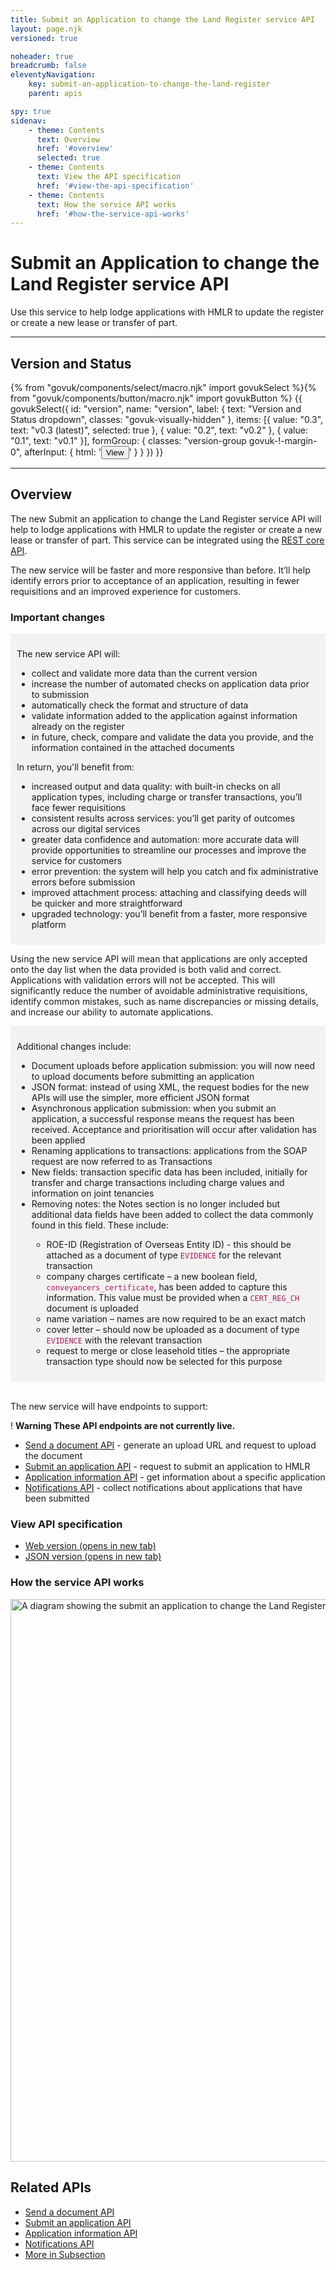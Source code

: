 ```yaml
---
title: Submit an Application to change the Land Register service API
layout: page.njk
versioned: true

noheader: true
breadcrumb: false
eleventyNavigation:
    key: submit-an-application-to-change-the-land-register
    parent: apis

spy: true
sidenav:
    - theme: Contents
      text: Overview
      href: '#overview'
      selected: true
    - theme: Contents
      text: View the API specification
      href: '#view-the-api-specification'
    - theme: Contents
      text: How the service API works
      href: '#how-the-service-api-works'
---
```


<h1 class="govuk-heading-xl">Submit an Application to change the Land Register service API</h1>
<p class="govuk-body-l">Use this service to help lodge applications with HMLR to update the register or create a new lease or transfer of part.</p>

<hr class="govuk-section-break govuk-section-break--l govuk-section-break--visible">

<div class="govuk-grid-row">
    <div class="govuk-grid-column-one-half version-label-center-y">
        <h2 class="govuk-heading-m govuk-!-margin-0" id="version-and-status">Version and Status</h2>
    </div>
    <div class="govuk-grid-column-one-half">{% from "govuk/components/select/macro.njk" import govukSelect %}{% from "govuk/components/button/macro.njk" import govukButton %}
        {{ govukSelect({
        id: "version",
        name: "version",
        label: {
            text: "Version and Status dropdown",
            classes: "govuk-visually-hidden"
        },
        items: [{
            value: "0.3",
            text: "v0.3 (latest)",
            selected: true
        }, {
            value: "0.2",
            text: "v0.2"
        }, {
            value: "0.1",
            text: "v0.1"
        }],
        formGroup: {
            classes: "version-group govuk-!-margin-0",
            afterInput: {
                html: '<button type="submit" 
                class="govuk-button govuk-!-margin-0" 
                data-module="govuk-button"
                onclick="setVersion();"
                >View</button>'
            }
        }
        }) }}</div>
</div>

<hr class="govuk-section-break govuk-section-break--l govuk-section-break--visible">

<div id="versioned" version="0.3">
<h2 class="govuk-heading-m" id="overview">Overview</h2>
<p class="govuk-body">
    The new Submit an application to change the Land Register service API will help to lodge applications with
    HMLR to update the register or create a new lease or transfer of part. This service can be integrated using
    the <a class="govuk-body govuk-link" href="/learn-about-the-apis-we-use">REST core API</a>.</p>
<p class="govuk-body">
    The new service will be faster and more responsive than before. It’ll help identify errors prior to
    acceptance of an application, resulting in fewer requisitions and an improved experience for customers.</p>
<h3 class="govuk-heading-s">Important changes</h3>
<div class="govuk-!-margin-left-0" style="background-color: #f3f2f1; padding: 10px;">
    <p class="govuk-body">The new service API will:</p>
    <ul class="govuk-list govuk-list--bullet">
        <li>collect and validate more data than the current version</li>
        <li>increase the number of automated checks on application data prior to submission</li>
        <li>automatically check the format and structure of data</li>
        <li>validate information added to the application against information already on the register</li>
        <li>in future, check, compare and validate the data you provide, and the information contained in the
            attached documents</li>
    </ul>
    <p class="govuk-body">In return, you'll benefit from:</p>
    <ul class="govuk-list govuk-list--bullet">
        <li>increased output and data quality: with built-in checks on all application types, including charge
            or transfer transactions, you’ll face fewer requisitions</li>
        <li>consistent results across services: you’ll get parity of outcomes across our digital services</li>
        <li>greater data confidence and automation: more accurate data will provide opportunities to streamline
            our processes and improve the service for customers</li>
        <li>error prevention: the system will help you catch and fix administrative errors before submission
        </li>
        <li>improved attachment process: attaching and classifying deeds will be quicker and more
            straightforward</li>
        <li>upgraded technology: you’ll benefit from a faster, more responsive platform</li>
    </ul>
</div>
<div class="govuk-!-padding-bottom-3"></div>
<p class="govuk-body">Using the new service API will mean that applications are only accepted onto the day list
    when the data provided is both valid and correct. Applications with validation errors will not be accepted.
    This will significantly reduce the number of avoidable administrative requisitions, identify common
    mistakes, such as name discrepancies or missing details, and increase our ability to automate applications.
</p>
<div class="govuk-!-margin-left-0" style="background-color: #f3f2f1 ; padding: 10px;;">
    <p class="govuk-body">Additional changes include:</p>
    <ul class="govuk-list govuk-list--bullet">
        <li>Document uploads before application submission: you will now need to upload documents before
            submitting an application</li>
        <li>JSON format: instead of using XML, the request bodies for the new APIs will use the simpler, more
            efficient JSON format</li>
        <li>Asynchronous application submission: when you submit an application, a successful response means the
            request has been received. Acceptance and prioritisation will occur after validation has been
            applied</li>
        <li>Renaming applications to transactions: applications from the SOAP request are now referred to as
            Transactions</li>
        <li>New fields: transaction specific data has been included, initially for transfer and charge
            transactions including charge values and information on joint tenancies</li>
        <li>Removing notes: the Notes section is no longer included but additional data fields have been added
            to collect the data commonly found in this field. These include:</li>
        <ul class="govuk-list govuk-list--bullet govuk-!-margin-left-3">
            <li>ROE-ID (Registration of Overseas Entity ID) - this should be attached as a document of type
                <code style="color: #a71d5d">EVIDENCE</code> for the relevant transaction</li>
            <li>company charges certificate – a new boolean field, <code
                    style="color: #a71d5d">conveyancers_certificate</code>, has been added to capture this
                information. This value must be provided when a <code style="color: #a71d5d">CERT_REG_CH</code>
                document is uploaded</li>
            <li>name variation – names are now required to be an exact match</li>
            <li>cover letter – should now be uploaded as a document of type <code
                    style="color: #a71d5d">EVIDENCE</code> with the relevant transaction</li>
            <li>request to merge or close leasehold titles – the appropriate transaction type should now be
                selected for this purpose</li>
        </ul>
    </ul>
</div>
<br>
<p class="govuk-body">The new service will have endpoints to support:</p>
<div class="govuk-warning-text">
    <span class="govuk-warning-text__icon" aria-hidden="true">!</span>
    <strong class="govuk-warning-text__text">
        <span class="govuk-visually-hidden">Warning</span>
        These API endpoints are not currently live.
    </strong>
</div>
<ul class="govuk-list govuk-list--bullet">
    <li><a class="govuk-body govuk-link" href="/apis/send-a-document">Send a document API</a> - generate an
        upload URL and request to upload the document</li>
    <li><a class="govuk-body govuk-link" href="/apis/submit-an-application">Submit an application API</a> -
        request to submit an application to HMLR</li>
    <li><a class="govuk-body govuk-link" href="/apis/application-information">Application information API</a> -
        get information about a specific application</li>
    <li><a class="govuk-body govuk-link" href="/apis/notifications">Notifications API</a> - collect
        notifications about applications that have been submitted</li>
</ul>
<h3 class="govuk-heading-m" id="view-the-api-specification">View API specification</h3>
<ul class="govuk-list">
    <li>
        <a class="govuk-body govuk-link"
            href="https://landregistry.github.io/bgtechdoc/vcad/v0_3/vcad-spec.html" rel="noreferrer noopener"
            target="_blank">Web version (opens in new tab)</a>
    </li>
    <li>
        <a class="govuk-body govuk-link" href="https://landregistry.github.io/bgtechdoc/vcad/v0_3/openapi.json"
            rel="noreferrer noopener" target="_blank">JSON version (opens in new tab)</a>
    </li>
</ul>
<h3 class="govuk-heading-m" id="how-the-service-api-works">How the service API works</h3>
<img src="/assets/images/submit-an-application-to-change-the-Land-Register-API.png"
    alt="A diagram showing the submit an application to change the Land Register API" style="width: 900px">
</div>


<aside class="govuk-!-margin-top-5 related-items" role="complementary">
    <h2 class="govuk-heading-m" id="subsection-title">
        Related APIs
    </h2>
    <nav role="navigation" aria-labelledby="subsection-title">
        <ul class="govuk-list govuk-!-font-size-16">
            <li>
                <a class="govuk-body govuk-link" href="/apis/send-a-document">
                    Send a document API
                </a>
            </li>
            <li>
                <a class="govuk-body govuk-link" href="/apis/submit-an-application">
                    Submit an application API
                </a>
            </li>
            <li>
                <a class="govuk-body govuk-link" href="/apis/application-information">
                    Application information API
                </a>
            </li>
            <li>
                <a class="govuk-body govuk-link" href="/apis/notifications">
                    Notifications API
                </a>
            </li>
            <li>
                <a class="govuk-body govuk-link govuk-!-font-weight-bold" href="/find-a-service-api">
                    More <span class="govuk-visually-hidden">in Subsection</span>
                </a>
            </li>
        </ul>
    </nav>
</aside>
